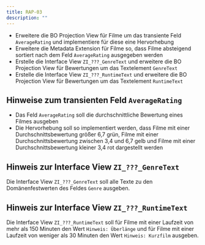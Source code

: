 ```yaml
---
title: RAP-03
description: ""
---
```


- Erweitere die BO Projection View für Filme um das transiente Feld `AverageRating` und implementiere für diese eine Hervorhebung
- Erweitere die Metadata Extension für Filme so, dass Filme absteigend sortiert nach dem Feld `AverageRating` ausgegeben werden
- Erstelle die Interface View `ZI_???_GenreText` und erweitere die BO Projection View für Bewertungen um das Textelement `GenreText`
- Erstelle die Interface View `ZI_???_RuntimeText` und erweitere die BO Projection View für Bewertungen um das Textelement `RuntimeText`

## Hinweise zum transienten Feld `AverageRating`

- Das Feld `AverageRating` soll die durchschnittliche Bewertung eines Filmes ausgeben
- Die Hervorhebung soll so implementiert werden, dass Filme mit einer Durchschnittsbewertung größer 6,7 grün, Filme mit einer Durchschnittsbewertung zwischen 3,4 und 6,7 gelb und Filme mit einer Durchschnittsbewertung kleiner 3,4 rot dargestellt werden

## Hinweis zur Interface View `ZI_???_GenreText`

Die Interface View `ZI_???_GenreText` soll alle Texte zu den Domänenfestwerten des Feldes `Genre` ausgeben.

## Hinweis zur Interface View `ZI_???_RuntimeText`

Die Interface View `ZI_???_RuntimeText` soll für Filme mit einer Laufzeit von mehr als 150 Minuten den Wert `Hinweis: Überlänge` und für Filme mit einer Laufzeit von weniger als 30 Minuten den Wert `Hinweis: Kurzfilm` ausgeben.

